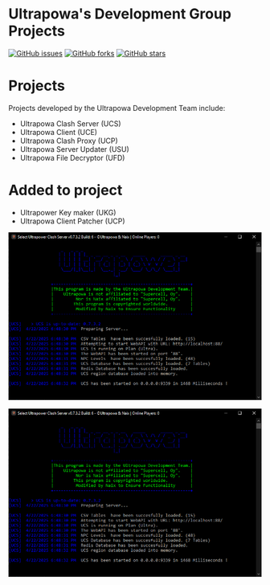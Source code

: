 # Ultrapowa's Development Group Projects

[![GitHub issues](https://img.shields.io/github/issues/antzsmt/Ultrapower-0.7.3.2)](https://github.com/antzsmt/Ultrapower-0.7.3.2/issues)
[![GitHub forks](https://img.shields.io/github/forks/antzsmt/Ultrapower-0.7.3.2)](https://github.com/antzsmt/Ultrapower-0.7.3.2/network)
[![GitHub stars](https://img.shields.io/github/stars/antzsmt/Ultrapower-0.7.3.2)](https://github.com/antzsmt/Ultrapower-0.7.3.2/stargazers)

# Projects

Projects developed by the Ultrapowa Development Team include:  

* Ultrapowa Clash Server   (UCS)  
* Ultrapowa Client         (UCE)  
* Ultrapowa Clash Proxy    (UCP)  
* Ultrapowa Server Updater (USU)  
* Ultrapowa File Decryptor (UFD)

# Added to project

* Ultrapower Key maker      (UKG)
* Ultrapowa Client Patcher  (UCP)

![UCS 0.7.3.2 Screenshot](0732_Screenshot.PNG)

![UCS 0.7.3.2 API Screenshot](screenshot_API.PNG)
